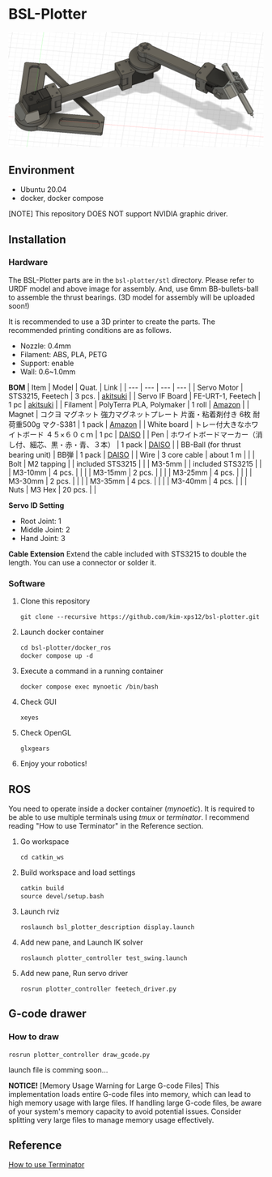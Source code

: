 # BSL-Plotter

![3D model](./bsl-plotter.png)

## Environment
- Ubuntu 20.04
- docker, docker compose

[NOTE]
This repository DOES NOT support NVIDIA graphic driver.

## Installation
### Hardware
The BSL-Plotter parts are in the `bsl-plotter/stl` directory. Please refer to URDF model and above image for assembly. And, use 6mm BB-bullets-ball to assemble the thrust bearings.
(3D model for assembly will be uploaded soon!)

It is recommended to use a 3D printer to create the parts. The recommended printing conditions are as follows.
- Nozzle: 0.4mm
- Filament: ABS, PLA, PETG
- Support: enable
- Wall: 0.6~1.0mm

**BOM**
| Item | Model | Quat. | Link |
| --- | --- | --- | --- |
| Servo Motor    | STS3215, Feetech   | 3 pcs. | [akitsuki](https://akizukidenshi.com/catalog/g/gM-16312/) |
| Servo IF Board | FE-URT-1, Feetech  | 1 pc   | [akitsuki](https://akizukidenshi.com/catalog/g/gM-16295/) |
| Filament | PolyTerra PLA, Polymaker | 1 roll | [Amazon](https://amzn.to/4028WbJ) |
| Magnet | コクヨ マグネット 強力マグネットプレート 片面・粘着剤付き 6枚 耐荷重500g マク-S381 | 1 pack | [Amazon](https://amzn.to/3FkPehZ) |
| White board | トレー付大きなホワイトボード ４５×６０ｃｍ   | 1 pc | [DAISO](https://jp.daisonet.com/products/4549131460452?_pos=28&_sid=489c126bd&_ss=r) |
| Pen | ホワイトボードマーカー（消し付、細芯、黒・赤・青、３本） |  1 pack | [DAISO](https://jp.daisonet.com/products/4549892198038?_pos=15&_sid=5683c238f&_ss=r) |
| BB-Ball (for thrust bearing unit) | BB弾 | 1 pack | [DAISO](https://jp.daisonet.com/products/4549131354997) |
| Wire | 3 core cable | about 1 m | | 
| Bolt | M2 tapping |  | included STS3215 |
|      | M3-5mm  |  | included STS3215 |
|      | M3-10mm | 4 pcs. | |
|      | M3-15mm | 2 pcs. | |
|      | M3-25mm | 4 pcs. | |
|      | M3-30mm | 2 pcs. | |
|      | M3-35mm | 4 pcs. | |
|      | M3-40mm | 4 pcs. | |
| Nuts | M3 Hex  | 20 pcs. | |

**Servo ID Setting**
- Root Joint: 1
- Middle Joint: 2
- Hand Joint: 3

**Cable Extension**
Extend the cable included with STS3215 to double the length. You can use a connector or solder it.

### Software
1. Clone this repository
    ```
    git clone --recursive https://github.com/kim-xps12/bsl-plotter.git
    ```

1. Launch docker container
    ```
    cd bsl-plotter/docker_ros
    docker compose up -d
    ```

1. Execute a command in a running container
    ```
    docker compose exec mynoetic /bin/bash
    ```

1. Check GUI
    ```
    xeyes
    ```

1. Check OpenGL
    ```
    glxgears
    ```

1. Enjoy your robotics!

## ROS 
You need to operate inside a docker container (*mynoetic*).
It is required to be able to use multiple terminals using *tmux* or *terminator*. I recommend reading "How to use Terminator" in the Reference section.

1. Go workspace
    ```
    cd catkin_ws
    ```
1. Build workspace and load settings
    ```
    catkin build
    source devel/setup.bash
    ```

1. Launch rviz
    ```
    roslaunch bsl_plotter_description display.launch
    ```
1. Add new pane, and Launch IK solver
    ```
    roslaunch plotter_controller test_swing.launch 
    ```
1. Add new pane, Run servo driver
    ```
    rosrun plotter_controller feetech_driver.py
    ```

## G-code drawer

### How to draw

```
rosrun plotter_controller draw_gcode.py
```

launch file is comming soon...

**NOTICE!**
[Memory Usage Warning for Large G-code Files]
This implementation loads entire G-code files into memory, which can lead to high memory usage with large files. If handling large G-code files, be aware of your system's memory capacity to avoid potential issues. Consider splitting very large files to manage memory usage effectively.


## Reference
[How to use Terminator](terminator/how_to_use_terminator.md)
